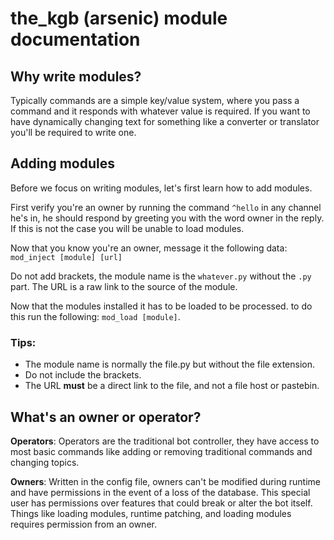 # the_kgb (arsenic) module documentation

## Why write modules?

Typically commands are a simple key/value system, where you pass a command and it responds with whatever value is required. If you want to have dynamically changing text for something like a converter or translator you'll be required to write one.


## Adding modules

Before we focus on writing modules, let's first learn how to add modules.

First verify you're an owner by running the command ``^hello`` in any channel he's in, he should respond by greeting you with the word owner in the reply. If this is not the case you will be unable to load modules.

Now that you know you're an owner, message it the following data: ``mod_inject [module] [url]``

Do not add brackets, the module name is the `whatever.py` without the `.py` part. The URL is a raw link to the source of the module.

Now that the modules installed it has to be loaded to be processed. to do this run the following: ``mod_load [module]``.

### Tips:
* The module name is normally the file.py but without the file extension.
* Do not include the brackets.
* The URL **must** be a direct link to the file, and not a file host or pastebin.

## What's an owner or operator? 
**Operators**: Operators are the traditional bot controller, they have access to most basic commands like adding or removing traditional commands and changing topics.

**Owners**: Written in the config file, owners can't be modified during runtime and have permissions in the event of a loss of the database. This special user has permissions over features that could break or alter the bot itself. Things like loading modules, runtime patching, and loading modules requires permission from an owner.